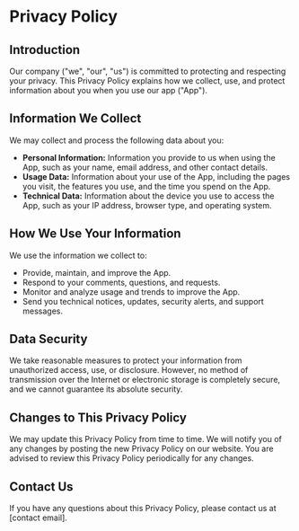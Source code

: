 # Privacy Policy

## Introduction

Our company ("we", "our", "us") is committed to protecting and respecting your privacy. This Privacy Policy explains how we collect, use, and protect information about you when you use our app ("App").

## Information We Collect

We may collect and process the following data about you:

- **Personal Information:** Information you provide to us when using the App, such as your name, email address, and other contact details.
- **Usage Data:** Information about your use of the App, including the pages you visit, the features you use, and the time you spend on the App.
- **Technical Data:** Information about the device you use to access the App, such as your IP address, browser type, and operating system.

## How We Use Your Information

We use the information we collect to:

- Provide, maintain, and improve the App.
- Respond to your comments, questions, and requests.
- Monitor and analyze usage and trends to improve the App.
- Send you technical notices, updates, security alerts, and support messages.

## Data Security

We take reasonable measures to protect your information from unauthorized access, use, or disclosure. However, no method of transmission over the Internet or electronic storage is completely secure, and we cannot guarantee its absolute security.

## Changes to This Privacy Policy

We may update this Privacy Policy from time to time. We will notify you of any changes by posting the new Privacy Policy on our website. You are advised to review this Privacy Policy periodically for any changes.

## Contact Us

If you have any questions about this Privacy Policy, please contact us at [contact email].
